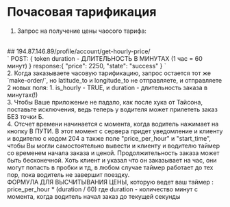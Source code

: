 # Почасовая тарификация

1. Запрос на получение цены чаосого тарифа: 
<br />
## 194.87.146.89/profile/account/get-hourly-price/
<br />
`
POST: {
  token
  duration - ДЛИТЕЛЬНОСТЬ В МИНУТАХ (1 час = 60 минут)
}
response:{
    "price": 2250,
    "state": "success"
}
`
<br />
2. Когда заказываете часовую тарификацию, запрос остается тот же `make-order/`, но latitude_to и longitude_to не отправляете, и отправляете 2 новых поля: 1. is_hourly - TRUE, и duration - длительность заказа в минутах(!)
<br />
3. Чтобы Ваше приложение не падало, как после хука от Тайсона, поставьте исключения, ведь теперь у водителя может прилететь заказ БЕЗ точки Б.
<br />
4. Отсчет времени начинается с момента, когда водитель нажимает на кнопку В ПУТИ. В этот момент с сервера придет уведомление и клиенту и водителю с кодом 204 а также полe "price_per_hour" и "start_time", чтобы Вы могли самостоятельно вывести и клиенту и водителю таймер со временем начала заказа и ценой. Продолжительность заказа может быть бесконечной. Хоть клиент и указал что он заказывает на час, они могут попасть в пробки и тд, в любом случае таймер работает до тех пор, пока водитель не завершит поездку.
<br />
ФОРМУЛА ДЛЯ ВЫСЧИТЫВАНИЯ ЦЕНЫ, которую ведет ваш таймер : price_per_hour * (duration / 60)
где duration - количество минут с момента, когда водитель начал заказ до текущей секунды
<br />
